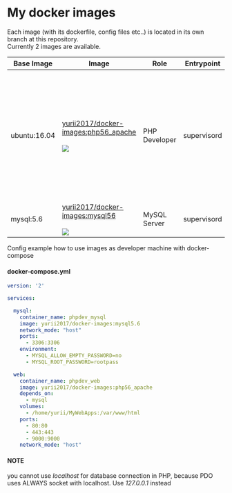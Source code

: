 # My docker images

Each image (with its dockerfile, config files etc..) is located in its own branch at this repository.  
Currently 2 images are available.


| Base Image     | Image                                | Role           | Entrypoint     | Ports              |  Applications  |
|----------------| -------------------------------------|----------------|:--------------:|--------------------|------:|
| ubuntu:16.04   | [yurii2017/docker-images:php56_apache](https://github.com/yurii-github/docker-images/tree/php56_apache) <br><br> [![](https://images.microbadger.com/badges/image/yurii2017/docker-images:php56_apache.svg)](http://microbadger.com/images/yurii2017/docker-images:php56_apache "Get your own image badge on microbadger.com")  | PHP Developer  | supervisord    | 80<br>443<br>9000  | PHP 5.6(source)<br>Xdebug(source)<br>PHPUnit(lastest)<br>Apache 2.4<br>htop<br>man<br>wget<br>nano<br>dos2unix<br>iputils-ping<br>man<br>mysql-client<br>git<br>drush (dev)<br>composer(snapshot) |
| mysql:5.6      | [yurii2017/docker-images:mysql56](https://github.com/yurii-github/docker-images/tree/mysql56) <br><br>[![](https://images.microbadger.com/badges/image/yurii2017/docker-images:mysql56.svg)](http://microbadger.com/images/yurii2017/docker-images:mysql56 "Get your own image badge on microbadger.com")     | MySQL Server   | supervisord    | 3306               | MySQL 5.6 |


Config example how to use images as developer machine with docker-compose

#### docker-compose.yml

```yml
version: '2'

services:

  mysql:
    container_name: phpdev_mysql
    image: yurii2017/docker-images:mysql5.6
    network_mode: "host"
    ports:
      - 3306:3306
    environment:
      - MYSQL_ALLOW_EMPTY_PASSWORD=no
      - MYSQL_ROOT_PASSWORD=rootpass

  web:
    container_name: phpdev_web
    image: yurii2017/docker-images:php56_apache
    depends_on:
      - mysql
    volumes:
      - /home/yurii/MyWebApps:/var/www/html
    ports:
      - 80:80
      - 443:443
      - 9000:9000
    network_mode: "host"
```

#### NOTE

you cannot use *localhost* for database connection in PHP, because PDO uses ALWAYS socket with localhost. Use *127.0.0.1* instead

